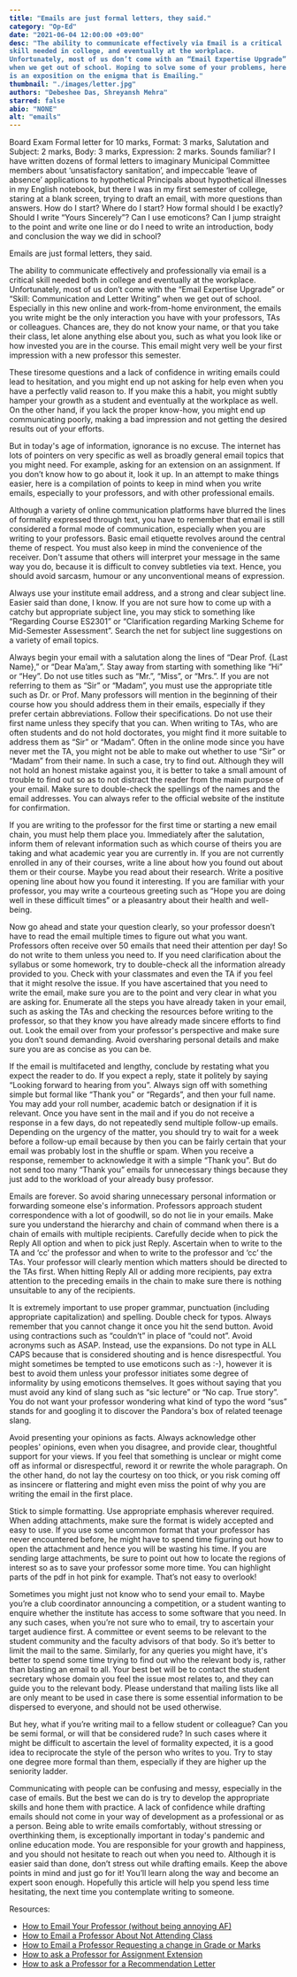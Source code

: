 ```yaml
---
title: "Emails are just formal letters, they said."
category: "Op-Ed"
date: "2021-06-04 12:00:00 +09:00"
desc: "The ability to communicate effectively via Email is a critical skill needed in college, and eventually at the workplace. Unfortunately, most of us don’t come with an “Email Expertise Upgrade” when we get out of school. Hoping to solve some of your problems, here is an exposition on the enigma that is Emailing."
thumbnail: "./images/letter.jpg"
authors: "Debeshee Das, Shreyansh Mehra"
starred: false
abio: "NONE"
alt: "emails"
---
```


<style type='text/css'>
code {
  white-space : pre-wrap !important;
  font-weight: bolder !important;
}
</style>

Board Exam Formal letter for 10 marks, Format: 3 marks, Salutation and Subject: 2 marks, Body: 3 marks, Expression: 2 marks. Sounds familiar? I have written dozens of formal letters to imaginary Municipal Committee members about ‘unsatisfactory sanitation’, and impeccable ‘leave of absence’ applications to hypothetical Principals about hypothetical illnesses in my English notebook, but there I was in my first semester of college, staring at a blank screen, trying to draft an email, with more questions than answers. How do I start? Where do I start? How formal should I be exactly? Should I write “Yours Sincerely”? Can I use emoticons? Can I jump straight to the point and write one line or do I need to write an introduction, body and conclusion the way we did in school?

Emails are just formal letters, they said.

The ability to communicate effectively and professionally via email is a critical skill needed both in college and eventually at the workplace. Unfortunately, most of us don’t come with the “Email Expertise Upgrade” or “Skill: Communication and Letter Writing” when we get out of school. Especially in this new online and work-from-home environment, the emails you write might be the only interaction you have with your professors, TAs or colleagues. Chances are, they do not know your name, or that you take their class, let alone anything else about you, such as what you look like or how invested you are in the course. This email might very well be your first impression with a new professor this semester.

These tiresome questions and a lack of confidence in writing emails could lead to hesitation, and you might end up not asking for help even when you have a perfectly valid reason to. If you make this a habit, you might subtly hamper your growth as a student and eventually at the workplace as well. On the other hand, if you lack the proper know-how, you might end up communicating poorly, making a bad impression and not getting the desired results out of your efforts.

But in today's age of information, ignorance is no excuse. The internet has lots of pointers on very specific as well as broadly general email topics that you might need. For example, asking for an extension on an assignment. If you don’t know how to go about it, look it up. In an attempt to make things easier, here is a compilation of points to keep in mind when you write emails, especially to your professors, and with other professional emails.

Although a variety of online communication platforms have blurred the lines of formality expressed through text, you have to remember that email is still considered a formal mode of communication, especially when you are writing to your professors. Basic email etiquette revolves around the central theme of respect. You must also keep in mind the convenience of the receiver. Don't assume that others will interpret your message in the same way you do, because it is difficult to convey subtleties via text. Hence, you should avoid sarcasm, humour or any unconventional means of expression.

Always use your institute email address, and a strong and clear subject line. Easier said than done, I know. If you are not sure how to come up with a catchy but appropriate subject line, you may stick to something like “Regarding Course ES2301” or “Clarification regarding Marking Scheme for Mid-Semester Assessment”. Search the net for subject line suggestions on a variety of email topics.

Always begin your email with a salutation along the lines of “Dear Prof. {Last Name},” or “Dear Ma’am,”. Stay away from starting with something like “Hi” or “Hey”. Do not use titles such as “Mr.”, “Miss”, or “Mrs.”. If you are not referring to them as “Sir” or “Madam”, you must use the appropriate title such as Dr. or Prof. Many professors will mention in the beginning of their course how you should address them in their emails, especially if they prefer certain abbreviations. Follow their specifications. Do not use their first name unless they specify that you can. When writing to TAs, who are often students and do not hold doctorates, you might find it more suitable to address them as “Sir” or “Madam”. Often in the online mode since you have never met the TA, you might not be able to make out whether to use “Sir” or “Madam” from their name. In such a case, try to find out. Although they will not hold an honest mistake against you, it is better to take a small amount of trouble to find out so as to not distract the reader from the main purpose of your email. Make sure to double-check the spellings of the names and the email addresses. You can always refer to the official website of the institute for confirmation.

If you are writing to the professor for the first time or starting a new email chain, you must help them place you. Immediately after the salutation, inform them of relevant information such as which course of theirs you are taking and what academic year you are currently in. If you are not currently enrolled in any of their courses, write a line about how you found out about them or their course. Maybe you read about their research. Write a positive opening line about how you found it interesting. If you are familiar with your professor, you may write a courteous greeting such as “Hope you are doing well in these difficult times” or a pleasantry about their health and well-being.

Now go ahead and state your question clearly, so your professor doesn’t have to read the email multiple times to figure out what you want. Professors often receive over 50 emails that need their attention per day! So do not write to them unless you need to. If you need clarification about the syllabus or some homework, try to double-check all the information already provided to you. Check with your classmates and even the TA if you feel that it might resolve the issue. If you have ascertained that you need to write the email, make sure you are to the point and very clear in what you are asking for. Enumerate all the steps you have already taken in your email, such as asking the TAs and checking the resources before writing to the professor, so that they know you have already made sincere efforts to find out. Look the email over from your professor's perspective and make sure you don’t sound demanding. Avoid oversharing personal details and make sure you are as concise as you can be.

If the email is multifaceted and lengthy, conclude by restating what you expect the reader to do. If you expect a reply, state it politely by saying “Looking forward to hearing from you”. Always sign off with something simple but formal like “Thank you” or “Regards”, and then your full name. You may add your roll number, academic batch or designation if it is relevant. Once you have sent in the mail and if you do not receive a response in a few days, do not repeatedly send multiple follow-up emails. Depending on the urgency of the matter, you should try to wait for a week before a follow-up email because by then you can be fairly certain that your email was probably lost in the shuffle or spam. When you receive a response, remember to acknowledge it with a simple “Thank you”. But do not send too many “Thank you” emails for unnecessary things because they just add to the workload of your already busy professor.

Emails are forever. So avoid sharing unnecessary personal information or forwarding someone else's information. Professors approach student correspondence with a lot of goodwill, so do not lie in your emails. Make sure you understand the hierarchy and chain of command when there is a chain of emails with multiple recipients. Carefully decide when to pick the Reply All option and when to pick just Reply. Ascertain when to write to the TA and ‘cc’ the professor and when to write to the professor and ‘cc’ the TAs. Your professor will clearly mention which matters should be directed to the TAs first. When hitting Reply All or adding more recipients, pay extra attention to the preceding emails in the chain to make sure there is nothing unsuitable to any of the recipients.

It is extremely important to use proper grammar, punctuation (including appropriate capitalization) and spelling. Double check for typos. Always remember that you cannot change it once you hit the send button. Avoid using contractions such as “couldn’t” in place of “could not”. Avoid acronyms such as ASAP. Instead, use the expansions. Do not type in ALL CAPS because that is considered shouting and is hence disrespectful. You might sometimes be tempted to use emoticons such as :-), however it is best to avoid them unless your professor initiates some degree of informality by using emoticons themselves. It goes without saying that you must avoid any kind of slang such as “sic lecture” or “No cap. True story”. You do not want your professor wondering what kind of typo the word “sus” stands for and googling it to discover the Pandora's box of related teenage slang.

Avoid presenting your opinions as facts. Always acknowledge other peoples' opinions, even when you disagree, and provide clear, thoughtful support for your views. If you feel that something is unclear or might come off as informal or disrespectful, reword it or rewrite the whole paragraph. On the other hand, do not lay the courtesy on too thick, or you risk coming off as insincere or flattering and might even miss the point of why you are writing the email in the first place.

Stick to simple formatting. Use appropriate emphasis wherever required. When adding attachments, make sure the format is widely accepted and easy to use. If you use some uncommon format that your professor has never encountered before, he might have to spend time figuring out how to open the attachment and hence you will be wasting his time. If you are sending large attachments, be sure to point out how to locate the regions of interest so as to save your professor some more time. You can highlight parts of the pdf in hot pink for example. That’s not easy to overlook!

Sometimes you might just not know who to send your email to. Maybe you’re a club coordinator announcing a competition, or a student wanting to enquire whether the institute has access to some software that you need. In any such cases, when you’re not sure who to email, try to ascertain your target audience first. A committee or event seems to be relevant to the student community and the faculty advisors of that body. So it’s better to limit the mail to the same. Similarly, for any queries you might have, it's better to spend some time trying to find out who the relevant body is, rather than blasting an email to all. Your best bet will be to contact the student secretary whose domain you feel the issue most relates to, and they can guide you to the relevant body. Please understand that mailing lists like all are only meant to be used in case there is some essential information to be dispersed to everyone, and should not be used otherwise.

But hey, what if you’re writing mail to a fellow student or colleague? Can you be semi formal, or will that be considered rude? In such cases where it might be difficult to ascertain the level of formality expected, it is a good idea to reciprocate the style of the person who writes to you. Try to stay one degree more formal than them, especially if they are higher up the seniority ladder.

Communicating with people can be confusing and messy, especially in the case of emails. But the best we can do is try to develop the appropriate skills and hone them with practice. A lack of confidence while drafting emails should not come in your way of development as a professional or as a person. Being able to write emails comfortably, without stressing or overthinking them, is exceptionally important in today's pandemic and online education mode. You are responsible for your growth and happiness, and you should not hesitate to reach out when you need to. Although it is easier said than done, don’t stress out while drafting emails. Keep the above points in mind and just go for it! You’ll learn along the way and become an expert soon enough. Hopefully this article will help you spend less time hesitating, the next time you contemplate writing to someone.

Resources:

- [How to Email Your Professor (without being annoying AF)](https://medium.com/@lportwoodstacer/how-to-email-your-professor-without-being-annoying-af-cf64ae0e4087)
- [How to Email a Professor About Not Attending Class](https://writingcheap.com/blog/how-to-email-a-professor-about-not-attending-class-correctly/#:~:text=Rules%20for%20an%20Email%20to%20Professor%20About%20Missing%20Class&text=Always%20fill%20in%20the%20%E2%80%9CSubject,to%20it%20in%20the%20content.)
- [How to Email a Professor Requesting a change in Grade or Marks](https://www.wikihow.com/Get-a-Professor-to-Change-Your-Grade)
- [How to ask a Professor for Assignment Extension](https://www.wikihow.com/Ask-a-Professor-for-a-Paper-Extension)
- [How to ask a Professor for a Recommendation Letter](https://www.wikihow.com/Ask-Your-Professor-for-a-Letter-of-Recommendation-Via-Email)
